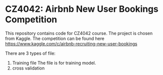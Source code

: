 # CZ4042: Airbnb New User Bookings Competition

This repository contains code for CZ4042 course. The project is chosen from Kaggle. The competition can be found here https://www.kaggle.com/c/airbnb-recruiting-new-user-bookings

There are 3 types of file:
1. Training file
The file is for training model.
2. cross validation

